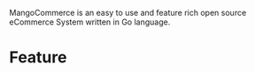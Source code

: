 MangoCommerce is an easy to use and feature rich open source eCommerce System written in Go language. 

# Feature
